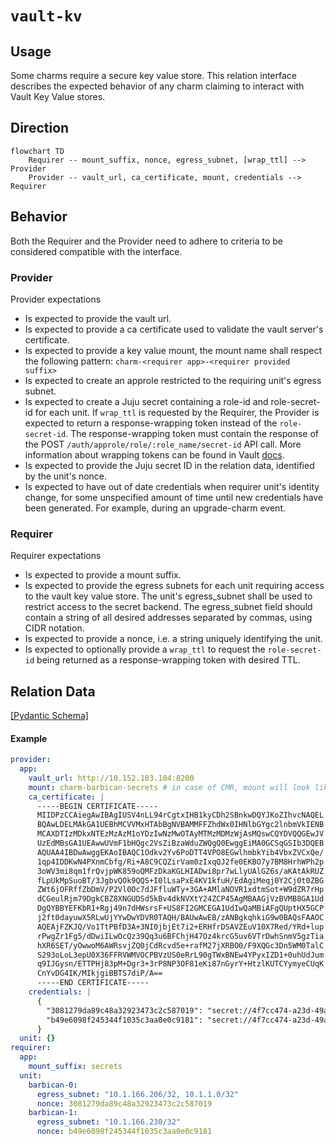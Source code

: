 # `vault-kv`

## Usage

Some charms require a secure key value store. This relation interface describes the expected behavior of any charm claiming to interact with Vault Key Value stores.

## Direction

```mermaid
flowchart TD
    Requirer -- mount_suffix, nonce, egress_subnet, [wrap_ttl] --> Provider
    Provider -- vault_url, ca_certificate, mount, credentials --> Requirer
```

## Behavior

Both the Requirer and the Provider need to adhere to criteria to be considered compatible with the interface.

### Provider

Provider expectations

- Is expected to provide the vault url.
- Is expected to provide a ca certificate used to validate the vault server's certificate.
- Is expected to provide a key value mount, the mount name shall respect the following pattern: `charm-<requirer app>-<requirer provided suffix>`
- Is expected to create an approle restricted to the requiring unit's egress subnet.
- Is expected to create a Juju secret containing a role-id and role-secret-id for each unit. If `wrap_ttl` is requested by the Requirer, the Provider is expected to return a response-wrapping token instead of the `role-secret-id`. The response-wrapping token must contain the response of the POST `/auth/approle/role/:role_name/secret-id` API call. More information about wrapping tokens can be found in Vault [docs](https://developer.hashicorp.com/vault/docs/concepts/response-wrapping).
- Is expected to provide the Juju secret ID in the relation data, identified by the unit's nonce.
- Is expected to have out of date credentials when requirer unit's identity change, for some unspecified amount of time
  until new credentials have been generated. For example, during an upgrade-charm event.

### Requirer

Requirer expectations

- Is expected to provide a mount suffix.
- Is expected to provide the egress subnets for each unit requiring access to the vault key value store.
  The unit's egress_subnet shall be used to restrict access to the secret backend.
  The egress_subnet field should contain a string of all desired addresses separated by commas, using CIDR notation.
- Is expected to provide a nonce, i.e. a string uniquely identifying the unit.
- Is expected to optionally provide a `wrap_ttl` to request the `role-secret-id` being returned as a response-wrapping token with desired TTL.

## Relation Data

[\[Pydantic Schema\]](./schema.py)

#### Example

```yaml
provider:
  app:
    vault_url: http://10.152.183.104:8200
    mount: charm-barbican-secrets # in case of CMR, mount will look like `charm-remote-fd7bc6a8c2d54d748ec3822da5abf0bc-secrets`
    ca_certificate: |
      -----BEGIN CERTIFICATE-----
      MIIDPzCCAiegAwIBAgIUSV4nLL94rCgtxIHB1kyCDh2SBnkwDQYJKoZIhvcNAQEL
      BQAwLDELMAkGA1UEBhMCVVMxHTAbBgNVBAMMFFZhdWx0IHNlbGYgc2lnbmVkIENB
      MCAXDTIzMDkxNTEzMzAzM1oYDzIwNzMwOTAyMTMzMDMzWjAsMQswCQYDVQQGEwJV
      UzEdMBsGA1UEAwwUVmF1bHQgc2VsZiBzaWduZWQgQ0EwggEiMA0GCSqGSIb3DQEB
      AQUAA4IBDwAwggEKAoIBAQC1Odkv2Yv6PoDTT4VPO8EGwlhmbkYib4VbxZVCxQe/
      1qp4IDDKwN4PXnmCbfg/Ri+A8C9CQZirVam0zIxqQJ2fe0EKBO7y7BM8HrhWPh2p
      3oWV3mi8qm1frQvjpWK859oQMFzDkaKGLHIADwi8pr7wLlyUAlGZ6s/aKAtAkRUZ
      fLpUkMpSuoBT/3JgbvQOk9QQS+I0lLsaPxE4KV1kfuH/EdAgiMeqj0Y2Cj0t0ZBG
      ZWt6jOFRffZbDmV/P2Vl0Oc7dJFfluWTy+3GA+AMlaNOVR1xdtmSot+W9dZR7rHp
      dCGeulRjm79DgkCBZ8XNGUDSd5kBv4dkNVXtY24ZCP45AgMBAAGjVzBVMB8GA1Ud
      DgQYBBYEFKbR1+Rgj49n7dHWsrsF+US8FI2GMCEGA1UdIwQaMBiAFgQUptHX5GCP
      j2ft0dayuwX5RLwUjYYwDwYDVR0TAQH/BAUwAwEB/zANBgkqhkiG9w0BAQsFAAOC
      AQEAjFZKJQ/Vo1TtPBfD3A+3NI0jbjEt7i2+ERHfrDSAVZEuV10X7Red/YRd+lup
      rPwgZr1Fg5/dDwiILwOcQz39Qq3u6BFChjH47Oz4krcG5uv6VTrDwhSnmV5gzTia
      hXR6SET/yOwwoM6AWRsvjZQ0jCdRcvd5e+rafM27jXRBO0/F9XQGc3Dn5WM0TalC
      S293oLoL3epU0X36FFRVWMVOCPBVzUS0eRrL90gTWxBNEw4YPyxIZD1+0uhUdJum
      q9IJGysn/ETTPHj83pM+Dgr3+3rP8NP3OF81eKi87nGyrY+HtzlKUTCYymyeCUqK
      CnYvDG4IK/MIkjgiBBTS7diP/A==
      -----END CERTIFICATE-----
    credentials: |
      {
        "3081279da89c48a32923473c2c587019": "secret://4f7cc474-a23d-49a2-8b6e-9835c1e08325/cjk5slcrl3uc767oebp0",
        "b49e6098f245344f1035c3aa0e0c9181": "secret://4f7cc474-a23d-49a2-8b6e-9835c1e08325/cjk5slcrl3uc767oebpg"
      }
  unit: {}
requirer:
  app:
    mount_suffix: secrets
  unit:
    barbican-0:
      egress_subnet: "10.1.166.206/32, 10.1.1.0/32"
      nonce: 3081279da89c48a32923473c2c587019
    barbican-1:
      egress_subnet: "10.1.166.230/32"
      nonce: b49e6098f245344f1035c3aa0e0c9181
```
